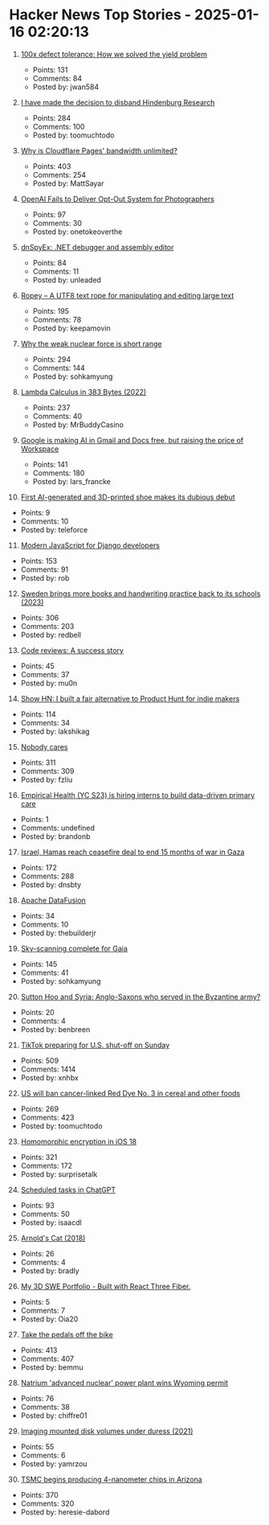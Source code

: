 # Hacker News Top Stories - 2025-01-16 02:20:13

1. [100x defect tolerance: How we solved the yield problem](https://cerebras.ai/blog/100x-defect-tolerance-how-cerebras-solved-the-yield-problem)
   - Points: 131
   - Comments: 84
   - Posted by: jwan584

2. [I have made the decision to disband Hindenburg Research](https://hindenburgresearch.com/gratitude/)
   - Points: 284
   - Comments: 100
   - Posted by: toomuchtodo

3. [Why is Cloudflare Pages' bandwidth unlimited?](https://mattsayar.com/why-does-cloudflare-pages-have-such-a-generous-free-tier/)
   - Points: 403
   - Comments: 254
   - Posted by: MattSayar

4. [OpenAI Fails to Deliver Opt-Out System for Photographers](https://petapixel.com/2025/01/06/openai-fails-to-deliver-opt-out-system-for-photographers/)
   - Points: 97
   - Comments: 30
   - Posted by: onetokeoverthe

5. [dnSpyEx: .NET debugger and assembly editor](https://github.com/dnSpyEx/dnSpy)
   - Points: 84
   - Comments: 11
   - Posted by: unleaded

6. [Ropey – A UTF8 text rope for manipulating and editing large text](https://github.com/cessen/ropey)
   - Points: 195
   - Comments: 78
   - Posted by: keepamovin

7. [Why the weak nuclear force is short range](https://profmattstrassler.com/articles-and-posts/particle-physics-basics/the-astonishing-standard-model/why-the-weak-nuclear-force-is-short-range/)
   - Points: 294
   - Comments: 144
   - Posted by: sohkamyung

8. [Lambda Calculus in 383 Bytes (2022)](https://justine.lol/lambda/)
   - Points: 237
   - Comments: 40
   - Posted by: MrBuddyCasino

9. [Google is making AI in Gmail and Docs free, but raising the price of Workspace](https://www.theverge.com/2025/1/15/24343794/google-workspace-ai-features-free)
   - Points: 141
   - Comments: 180
   - Posted by: lars_francke

10. [First AI-generated and 3D-printed shoe makes its dubious debut](https://newatlas.com/lifestyle/syntilay-worlds-first-ai-generated-3d-printed-shoe/)
   - Points: 9
   - Comments: 10
   - Posted by: teleforce

11. [Modern JavaScript for Django developers](https://www.saaspegasus.com/guides/modern-javascript-for-django-developers/)
   - Points: 153
   - Comments: 91
   - Posted by: rob

12. [Sweden brings more books and handwriting practice back to its schools (2023)](https://apnews.com/article/sweden-digital-education-backlash-reading-writing-1dd964c628f76361c43dbf3964f7dbf4)
   - Points: 306
   - Comments: 203
   - Posted by: redbell

13. [Code reviews: A success story](https://blogsystem5.substack.com/p/code-reviews-a-success-story)
   - Points: 45
   - Comments: 37
   - Posted by: mu0n

14. [Show HN: I built a fair alternative to Product Hunt for indie makers](undefined)
   - Points: 114
   - Comments: 34
   - Posted by: lakshikag

15. [Nobody cares](https://grantslatton.com/nobody-cares)
   - Points: 311
   - Comments: 309
   - Posted by: fzliu

16. [Empirical Health (YC S23) is hiring interns to build data-driven primary care](https://www.ycombinator.com/companies/empirical-health/jobs/BQlfWbt-software-engineer-intern-summer-2025)
   - Points: 1
   - Comments: undefined
   - Posted by: brandonb

17. [Israel, Hamas reach ceasefire deal to end 15 months of war in Gaza](https://www.reuters.com/world/middle-east/gaza-ceasefire-appears-close-us-egyptian-leaders-put-focus-coming-hours-2025-01-14/)
   - Points: 172
   - Comments: 288
   - Posted by: dnsbty

18. [Apache DataFusion](https://datafusion.apache.org/)
   - Points: 34
   - Comments: 10
   - Posted by: thebuilderjr

19. [Sky-scanning complete for Gaia](https://www.esa.int/ESA_Multimedia/Images/2025/01/Sky-scanning_complete_for_Gaia)
   - Points: 145
   - Comments: 41
   - Posted by: sohkamyung

20. [Sutton Hoo and Syria: Anglo-Saxons who served in the Byzantine army?](https://academic.oup.com/ehr/advance-article/doi/10.1093/ehr/ceae213/7941799)
   - Points: 20
   - Comments: 4
   - Posted by: benbreen

21. [TikTok preparing for U.S. shut-off on Sunday](https://www.reuters.com/technology/tiktok-preparing-us-shut-off-sunday-information-reports-2025-01-15/)
   - Points: 509
   - Comments: 1414
   - Posted by: xnhbx

22. [US will ban cancer-linked Red Dye No. 3 in cereal and other foods](https://www.bloomberg.com/news/articles/2025-01-15/us-fda-to-ban-red-dye-no-3-rfk-went-after-due-to-cancer-link)
   - Points: 269
   - Comments: 423
   - Posted by: toomuchtodo

23. [Homomorphic encryption in iOS 18](https://boehs.org/node/homomorphic-encryption)
   - Points: 321
   - Comments: 172
   - Posted by: surprisetalk

24. [Scheduled tasks in ChatGPT](https://help.openai.com/en/articles/10291617-scheduled-tasks-in-chatgpt)
   - Points: 93
   - Comments: 50
   - Posted by: isaacdl

25. [Arnold's Cat (2018)](http://gerdbreitenbach.de/arnold_cat/cat.html)
   - Points: 26
   - Comments: 4
   - Posted by: bradly

26. [My 3D SWE Portfolio - Built with React Three Fiber.](https://dement.dev)
   - Points: 5
   - Comments: 7
   - Posted by: Oia20

27. [Take the pedals off the bike](https://www.fortressofdoors.com/take-the-pedals-off-the-bike/)
   - Points: 413
   - Comments: 407
   - Posted by: bemmu

28. [Natrium 'advanced nuclear' power plant wins Wyoming permit](https://wyofile.com/natrium-advanced-nuclear-power-plant-wins-wyoming-permit/)
   - Points: 76
   - Comments: 38
   - Posted by: chiffre01

29. [Imaging mounted disk volumes under duress (2021)](https://blog.benjojo.co.uk/post/imaging-mounted-disk-volumes-live)
   - Points: 55
   - Comments: 6
   - Posted by: yamrzou

30. [TSMC begins producing 4-nanometer chips in Arizona](https://www.reuters.com/technology/tsmc-begins-producing-4-nanometer-chips-arizona-raimondo-says-2025-01-10/)
   - Points: 370
   - Comments: 320
   - Posted by: heresie-dabord

